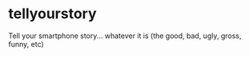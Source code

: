 # tellyourstory
Tell your smartphone story... whatever it is (the good, bad, ugly, gross, funny, etc)
